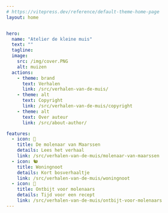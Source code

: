 ```yaml
---
# https://vitepress.dev/reference/default-theme-home-page
layout: home


hero:
  name: "Atelier de kleine muis"
  text: ""
  tagline: 
  image:
    src: /img/cover.PNG
    alt: muizen
  actions:
    - theme: brand
      text: Verhalen
      link: /src/verhalen-van-de-muis/
    - theme: alt
      text: Copyright
      link: /src/verhalen-van-de-muis/copyright
    - theme: alt
      text: Over auteur
      link: /src/about-author/

features:
  - icon: 🌾
    title: De molenaar van Maarssen
    details: Lees het verhaal
    link: /src/verhalen-van-de-muis/molenaar-van-maarssen
  - icon: 🐿️
    title: Woningnoot
    details: Kort bosverhaaltje
    link: /src/verhalen-van-de-muis/woningnoot
  - icon: 🥣
    title: Ontbijt voor molenaars
    details: Tijd voor een recept
    link: /src/verhalen-van-de-muis/ontbijt-voor-molenaars
---
```


